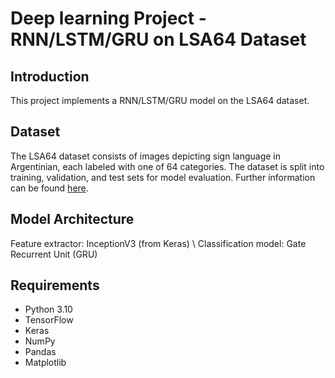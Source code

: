 # **Deep learning Project - RNN/LSTM/GRU on LSA64 Dataset**

## Introduction
This project implements a RNN/LSTM/GRU model on the LSA64 dataset. 

## Dataset
The LSA64 dataset consists of images depicting sign language in Argentinian, each labeled with one of 64 categories. The dataset is split into training, validation, and test sets for model evaluation.
Further information can be found [here](http://facundoq.github.io/datasets/lsa64/).

## Model Architecture
Feature extractor: InceptionV3 (from Keras) \\
Classification model: Gate Recurrent Unit (GRU)

## Requirements
- Python 3.10
- TensorFlow
- Keras
- NumPy
- Pandas
- Matplotlib

